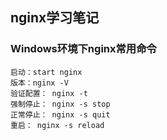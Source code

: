 ## nginx学习笔记

### Windows环境下nginx常用命令
   ```
   启动：start nginx
   版本：nginx -V
   验证配置： nginx -t
   强制停止： nginx -s stop
   正常停止： nginx -s quit
   重启： nginx -s reload
   ```